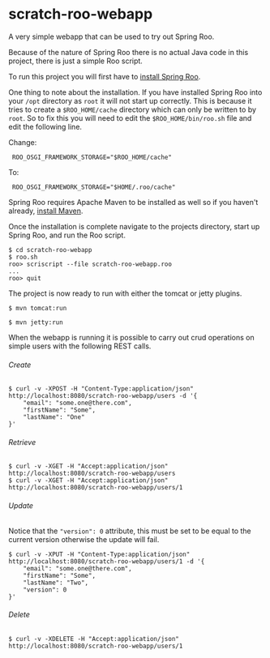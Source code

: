 scratch-roo-webapp
==============

A very simple webapp that can be used to try out Spring Roo.

Because of the nature of Spring Roo there is no actual Java code in this project, there is just a simple Roo script.

To run this project you will first have to
[install Spring Roo](http://static.springsource.org/spring-roo/reference/html/intro.html#intro-installation "Install Spring Roo").

One thing to note about the installation. If you have installed Spring Roo into your `/opt` directory as `root` it will 
not start up correctly. This is because it tries to create a `$ROO_HOME/cache` directory which can only be written to by
`root`. So to fix this you will need to edit the `$ROO_HOME/bin/roo.sh` file and edit the following line.

Change:

     ROO_OSGI_FRAMEWORK_STORAGE="$ROO_HOME/cache"

To:

     ROO_OSGI_FRAMEWORK_STORAGE="$HOME/.roo/cache"

Spring Roo requires Apache Maven to be installed as well so if you haven't already,
[install Maven](http://maven.apache.org/download.cgi "Install Maven").

Once the installation is complete navigate to the projects directory, start up Spring Roo, and run the Roo script.

    $ cd scratch-roo-webapp
    $ roo.sh
    roo> scriscript --file scratch-roo-webapp.roo
    ...
    roo> quit

The project is now ready to run with either the tomcat or jetty plugins.

    $ mvn tomcat:run

    $ mvn jetty:run

When the webapp is running it is possible to carry out crud operations on simple users with the following REST calls.

###### Create
    $ curl -v -XPOST -H "Content-Type:application/json" http://localhost:8080/scratch-roo-webapp/users -d '{
        "email": "some.one@there.com",
        "firstName": "Some",
        "lastName": "One"
    }'

###### Retrieve
    $ curl -v -XGET -H "Accept:application/json" http://localhost:8080/scratch-roo-webapp/users
    $ curl -v -XGET -H "Accept:application/json" http://localhost:8080/scratch-roo-webapp/users/1

###### Update
Notice that the `"version": 0` attribute, this must be set to be equal to the current version otherwise the update will fail.

    $ curl -v -XPUT -H "Content-Type:application/json" http://localhost:8080/scratch-roo-webapp/users/1 -d '{
        "email": "some.one@there.com",
        "firstName": "Some",
        "lastName": "Two",
        "version": 0
    }'

###### Delete
    $ curl -v -XDELETE -H "Accept:application/json" http://localhost:8080/scratch-roo-webapp/users/1
